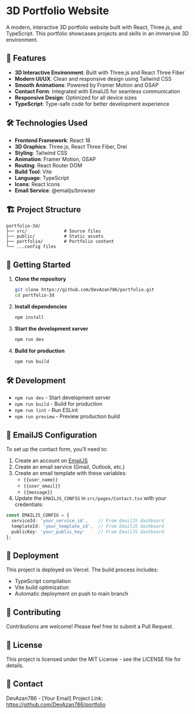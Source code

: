 # 3D Portfolio Website

A modern, interactive 3D portfolio website built with React, Three.js, and TypeScript. This portfolio showcases projects and skills in an immersive 3D environment.

## 🚀 Features

- **3D Interactive Environment**: Built with Three.js and React Three Fiber
- **Modern UI/UX**: Clean and responsive design using Tailwind CSS
- **Smooth Animations**: Powered by Framer Motion and GSAP
- **Contact Form**: Integrated with EmailJS for seamless communication
- **Responsive Design**: Optimized for all device sizes
- **TypeScript**: Type-safe code for better development experience

## 🛠️ Technologies Used

- **Frontend Framework**: React 18
- **3D Graphics**: Three.js, React Three Fiber, Drei
- **Styling**: Tailwind CSS
- **Animation**: Framer Motion, GSAP
- **Routing**: React Router DOM
- **Build Tool**: Vite
- **Language**: TypeScript
- **Icons**: React Icons
- **Email Service**: @emailjs/browser

## 🏗️ Project Structure

```
portfolio-3d/
├── src/              # Source files
├── public/           # Static assets
├── portfolio/        # Portfolio content
└── ...config files
```

## 🚀 Getting Started

1. **Clone the repository**
   ```bash
   git clone https://github.com/DevAzan786/portfolio.git
   cd portfolio-3d
   ```

2. **Install dependencies**
   ```bash
   npm install
   ```

3. **Start the development server**
   ```bash
   npm run dev
   ```

4. **Build for production**
   ```bash
   npm run build
   ```

## 🛠️ Development

- `npm run dev` - Start development server
- `npm run build` - Build for production
- `npm run lint` - Run ESLint
- `npm run preview` - Preview production build

## 📝 EmailJS Configuration

To set up the contact form, you'll need to:

1. Create an account on [EmailJS](https://www.emailjs.com/)
2. Create an email service (Gmail, Outlook, etc.)
3. Create an email template with these variables:
   - `{{user_name}}`
   - `{{user_email}}`
   - `{{message}}`
4. Update the `EMAILJS_CONFIG` in `src/pages/Contact.tsx` with your credentials:

```typescript
const EMAILJS_CONFIG = {
  serviceId: 'your_service_id',    // From EmailJS dashboard
  templateId: 'your_template_id',  // From EmailJS dashboard
  publicKey: 'your_public_key'     // From EmailJS dashboard
};
```

## 🚀 Deployment

This project is deployed on Vercel. The build process includes:
- TypeScript compilation
- Vite build optimization
- Automatic deployment on push to main branch

## 🤝 Contributing

Contributions are welcome! Please feel free to submit a Pull Request.

## 📄 License

This project is licensed under the MIT License - see the LICENSE file for details.

## 👤 Contact

DevAzan786 - [Your Email]
Project Link: https://github.com/DevAzan786/portfolio
